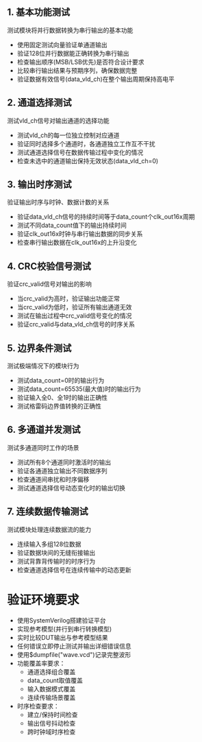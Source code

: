 ## 1. 基本功能测试

测试模块将并行数据转换为串行输出的基本功能

- 使用固定测试向量验证单通道输出
- 验证128位并行数据能正确转换为串行输出
- 检查输出顺序(MSB/LSB优先)是否符合设计要求
- 比较串行输出结果与预期序列，确保数据完整
- 验证数据有效信号(data_vld_ch)在整个输出周期保持高电平

## 2. 通道选择测试

测试vld_ch信号对输出通道的选择功能

- 测试vld_ch的每一位独立控制对应通道
- 验证同时选择多个通道时，各通道独立工作互不干扰
- 测试通道选择信号在数据传输过程中变化的情况
- 检查未选中的通道输出保持无效状态(data_vld_ch=0)

## 3. 输出时序测试

验证输出时序与时钟、数据计数的关系

- 验证data_vld_ch信号的持续时间等于data_count个clk_out16x周期
- 测试不同data_count值下的输出持续时间
- 验证clk_out16x时钟与串行输出数据的同步关系
- 检查串行输出数据在clk_out16x的上升沿变化

## 4. CRC校验信号测试

验证crc_valid信号对输出的影响

- 当crc_valid为高时，验证输出功能正常
- 当crc_valid为低时，验证所有输出通道无效
- 测试在输出过程中crc_valid信号变化的情况
- 验证crc_valid与data_vld_ch信号的时序关系

## 5. 边界条件测试

测试极端情况下的模块行为

- 测试data_count=0时的输出行为
- 测试data_count=65535(最大值)时的输出行为
- 验证输入全0、全1时的输出正确性
- 测试格雷码边界值转换的正确性

## 6. 多通道并发测试

测试多通道同时工作的场景

- 测试所有8个通道同时激活时的输出
- 验证各通道独立输出不同数据序列
- 检查通道间串扰和时序偏移
- 测试通道选择信号动态变化时的输出切换

## 7. 连续数据传输测试

测试模块处理连续数据流的能力

- 连续输入多组128位数据
- 验证数据块间的无缝衔接输出
- 测试背靠背传输时的时序行为
- 检查通道选择信号在连续传输中的动态更新

# 验证环境要求

- 使用SystemVerilog搭建验证平台
- 实现参考模型(并行到串行转换模型)
- 实时比较DUT输出与参考模型结果
- 任何错误立即停止测试并输出详细错误信息
- 使用$dumpfile("wave.vcd")记录完整波形
- 功能覆盖率要求：
  - 通道选择组合覆盖
  - data_count取值覆盖
  - 输入数据模式覆盖
  - 连续传输场景覆盖
- 时序检查要求：
  - 建立/保持时间检查
  - 输出信号抖动检查
  - 跨时钟域时序检查